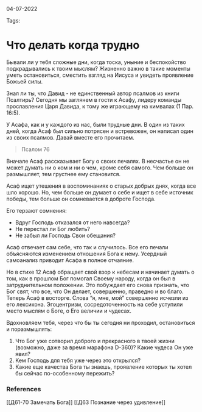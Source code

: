 04-07-2022

Tags: 

# Что делать когда трудно

Бывали ли у тебя сложные дни, когда тоска, уныние и беспокойство подкрадывались к твоим мыслям?
Жизненно важно в такие моменты уметь остановиться, сместить взгляд на Иисуса и увидеть проявление Божьей силы.

Знал ли ты, что Давид - не единственный автор псалмов из книги Псалтирь? 
Сегодня мы заглянем в гости к Асафу, лидеру команды прославления Царя Давида, к тому же играющему на кимвалах (1 Пар. 16:5).

У Асафа, как и у каждого из нас, были трудные дни. В один из таких дней, когда Асаф был сильно потрясен и встревожен, он написал один из своих псалмов.
Давай вместе его прочитаем.

> Псалом 76

Вначале Асаф рассказывает Богу о своих печалях. В несчастье он не может думать ни о ком и ни о чем, кроме себя самого. Чем больше он размышляет, тем грустнее ему становится.

Асаф ищет утешения в воспоминаниях о старых добрых днях, когда все шло хорошо. Но, чем больше он думает о себе и ищет в себе источник победы, тем больше он сомневается в доброте Господа.

Его терзают сомнения:
- Вдруг Господь отказался от него навсегда? 
- Не перестал ли Бог любить? 
- Не забыл ли Господь Свои обещания? 

Асаф отвечает сам себе, что так и случилось. Все его печали объясняются изменением отношения Бога к нему. Усердный самоанализ приводит Асафа в полное отчаяние.

Но в стихе 12 Асаф обращает свой взор к небесам и начинает думать о том, как в прошлом Бог помогал Своему народу, когда он был в затруднительном положении. Это побуждает его снова признать, что Бог свят, что все, что Он делает, совершенно, праведно и во благо.
Теперь Асаф в восторге. Слова “я, мне, мой” совершенно исчезли из его лексикона. Эгоцентризм, сосредоточенность на себе уступили место мыслям о Боге, о Его величии и чудесах.

Вдохновляем тебя, через что бы ты сегодня ни проходил, остановиться и поразмышлять: 

1. Что Бог уже сотворил доброго и прекрасного в твоей жизни (возможно, даже за время марафона D-360)? Какие чудеса Он уже явил? 
2. Кем Господь для тебя уже через это открылся?
3. Какие еще качества Бога ты знаешь, проявление которых ты хотел бы сейчас по-особенному пережить? 
### References
[[Д61-70 Замечать Бога]]
[[Д63 Познание через удивление]]
